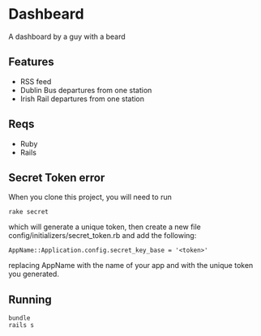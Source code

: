 # Dashbeard
A dashboard by a guy with a beard

## Features

* RSS feed
* Dublin Bus departures from one station
* Irish Rail departures from one station

## Reqs
* Ruby
* Rails

## Secret Token error
When you clone this project, you will need to run

```rake secret```

which will generate a unique token, then create a new file config/initializers/secret_token.rb and add the following:

```AppName::Application.config.secret_key_base = '<token>'```

replacing AppName with the name of your app and <token> with the unique token you generated.

## Running
```
bundle
rails s
```
